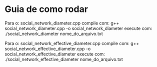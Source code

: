 # Guia de como rodar

Para o: social_network_diameter.cpp
compile com: g++ social_network_diameter.cpp  -o social_network_diameter
execute com: ./social_network_diameter nome_do_arquivo.txt 

Para o: social_network_effective_diameter.cpp
compile com: g++ social_network_effective_diameter.cpp -o social_network_effective_diameter
execute com: ./social_network_effective_diameter nome_do_arquivo.txt 

